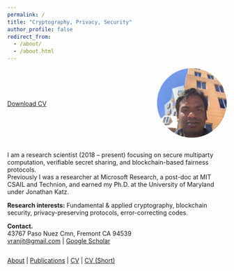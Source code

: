 ```yaml
---
permalink: /
title: "Cryptography, Privacy, Security"
author_profile: false
redirect_from: 
  - /about/
  - /about.html
---
```


<div style="display: flex; align-items: center; justify-content: space-between; margin-bottom: 2em;">
  <div>
    <a class="btn btn--primary" href="/files/ranjit_kumaresan_cv.pdf">Download CV</a>
  </div>
  <div>
    <img src="/images/profile.jpg" width="160" style="border-radius: 50%;">
  </div>
</div>

I am a research scientist (2018 – present) focusing on secure multiparty computation, verifiable secret sharing, and blockchain-based fairness protocols.  
Previously I was a researcher at Microsoft Research, a post-doc at MIT CSAIL and Technion, and earned my Ph.D. at the University of Maryland under Jonathan Katz.

**Research interests:** Fundamental & applied cryptography, blockchain security, privacy-preserving protocols, error-correcting codes.

**Contact.**  
43767 Paso Nuez Cmn, Fremont CA 94539  
[vranjit@gmail.com](mailto:vranjit@gmail.com) | [Google Scholar](https://scholar.google.com/citations?user=YC3Ab4oAAAAJ)

<div style="margin-top: 2em;">
  <a href="/about/">About</a> |
  <a href="/publications/">Publications</a> |
  <a href="/cv/">CV</a> |
  <a href="/files/ranjit_kumaresan_cv.pdf">CV (Short)</a>
</div>